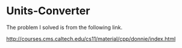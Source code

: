 # Units-Converter

The problem I solved is from the following link. 

http://courses.cms.caltech.edu/cs11/material/cpp/donnie/index.html
